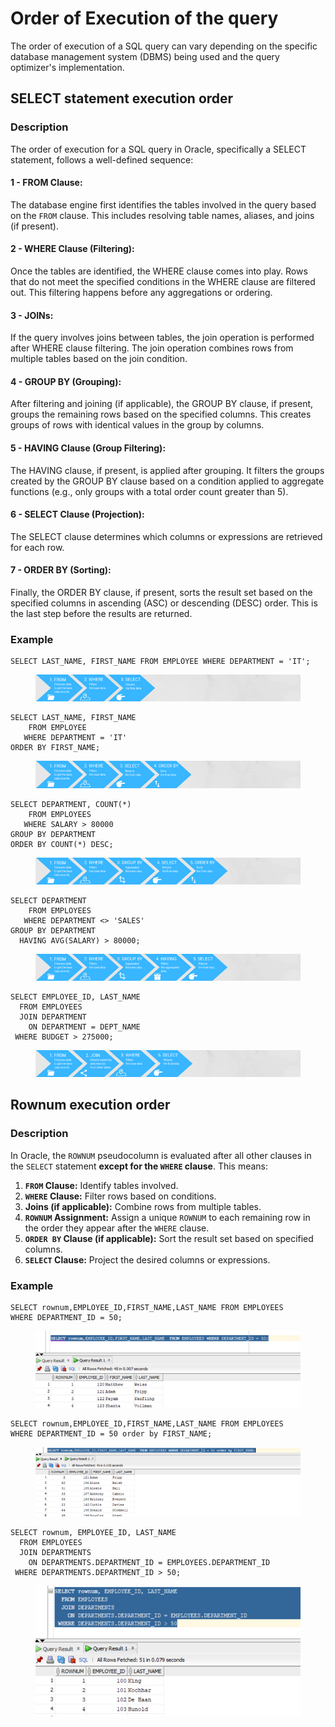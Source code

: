 # Order of Execution of the query

The order of execution of a SQL query can vary depending on the specific database management system (DBMS) being used and the query optimizer's implementation.



## SELECT statement execution order

### Description

The order of execution for a SQL query in Oracle, specifically a SELECT statement, follows a well-defined sequence:

#### **1 - FROM Clause:**&#x20;

The database engine first identifies the tables involved in the query based on the `FROM` clause. This includes resolving table names, aliases, and joins (if present).

#### **2 - WHERE Clause (Filtering):**&#x20;

Once the tables are identified, the WHERE clause comes into play. Rows that do not meet the specified conditions in the WHERE clause are filtered out. This filtering happens before any aggregations or ordering.

#### **3 - JOINs:**&#x20;

If the query involves joins between tables, the join operation is performed after WHERE clause filtering. The join operation combines rows from multiple tables based on the join condition.

#### **4 - GROUP BY (Grouping):**&#x20;

After filtering and joining (if applicable), the GROUP BY clause, if present, groups the remaining rows based on the specified columns. This creates groups of rows with identical values in the group by columns.

#### **5 - HAVING Clause (Group Filtering):**&#x20;

The HAVING clause, if present, is applied after grouping. It filters the groups created by the GROUP BY clause based on a condition applied to aggregate functions (e.g., only groups with a total order count greater than 5).

#### **6 - SELECT Clause (Projection):**&#x20;

The SELECT clause determines which columns or expressions are retrieved for each row.

#### **7 - ORDER BY (Sorting):**&#x20;

Finally, the ORDER BY clause, if present, sorts the result set based on the specified columns in ascending (ASC) or descending (DESC) order. This is the last step before the results are returned.



### Example

```
SELECT LAST_NAME, FIRST_NAME FROM EMPLOYEE WHERE DEPARTMENT = 'IT';
```

<figure><img src="../../../../.gitbook/assets/image (3) (1) (1) (1).png" alt=""><figcaption></figcaption></figure>

```
SELECT LAST_NAME, FIRST_NAME
    FROM EMPLOYEE
   WHERE DEPARTMENT = 'IT'
ORDER BY FIRST_NAME;
```

<figure><img src="../../../../.gitbook/assets/image (1) (1) (1) (1) (1) (1) (1) (1) (1).png" alt=""><figcaption></figcaption></figure>

```
SELECT DEPARTMENT, COUNT(*)
    FROM EMPLOYEES
   WHERE SALARY > 80000
GROUP BY DEPARTMENT
ORDER BY COUNT(*) DESC;
```

<figure><img src="../../../../.gitbook/assets/image (2) (1) (1) (1) (1) (1) (1).png" alt=""><figcaption></figcaption></figure>

```
SELECT DEPARTMENT
    FROM EMPLOYEES
   WHERE DEPARTMENT <> 'SALES'
GROUP BY DEPARTMENT
  HAVING AVG(SALARY) > 80000;
```

<figure><img src="../../../../.gitbook/assets/image (3) (1) (1) (1) (1).png" alt=""><figcaption></figcaption></figure>

```
SELECT EMPLOYEE_ID, LAST_NAME
  FROM EMPLOYEES
  JOIN DEPARTMENT
    ON DEPARTMENT = DEPT_NAME
 WHERE BUDGET > 275000;
```

<figure><img src="../../../../.gitbook/assets/image (4) (1) (1).png" alt=""><figcaption></figcaption></figure>

## Rownum execution order

### Description

In Oracle, the `ROWNUM` pseudocolumn is evaluated after all other clauses in the `SELECT` statement **except for the `WHERE` clause**. This means:

1. **`FROM` Clause:** Identify tables involved.
2. **`WHERE` Clause:** Filter rows based on conditions.
3. **Joins (if applicable):** Combine rows from multiple tables.
4. **`ROWNUM` Assignment:** Assign a unique `ROWNUM` to each remaining row in the order they appear after the `WHERE` clause.
5. **`ORDER BY` Clause (if applicable):** Sort the result set based on specified columns.
6. **`SELECT` Clause:** Project the desired columns or expressions.

### Example

```
SELECT rownum,EMPLOYEE_ID,FIRST_NAME,LAST_NAME FROM EMPLOYEES 
WHERE DEPARTMENT_ID = 50;
```

<figure><img src="../../../../.gitbook/assets/image (2) (1) (1) (1) (1).png" alt=""><figcaption></figcaption></figure>

```
SELECT rownum,EMPLOYEE_ID,FIRST_NAME,LAST_NAME FROM EMPLOYEES 
WHERE DEPARTMENT_ID = 50 order by FIRST_NAME;
```

<figure><img src="../../../../.gitbook/assets/image (1) (1) (1) (1) (1) (1) (1) (1).png" alt=""><figcaption></figcaption></figure>

```
SELECT rownum, EMPLOYEE_ID, LAST_NAME
  FROM EMPLOYEES
  JOIN DEPARTMENTS
    ON DEPARTMENTS.DEPARTMENT_ID = EMPLOYEES.DEPARTMENT_ID
 WHERE DEPARTMENTS.DEPARTMENT_ID > 50;
```

<figure><img src="../../../../.gitbook/assets/image (2) (1) (1) (1) (1) (1).png" alt="" width="524"><figcaption></figcaption></figure>


